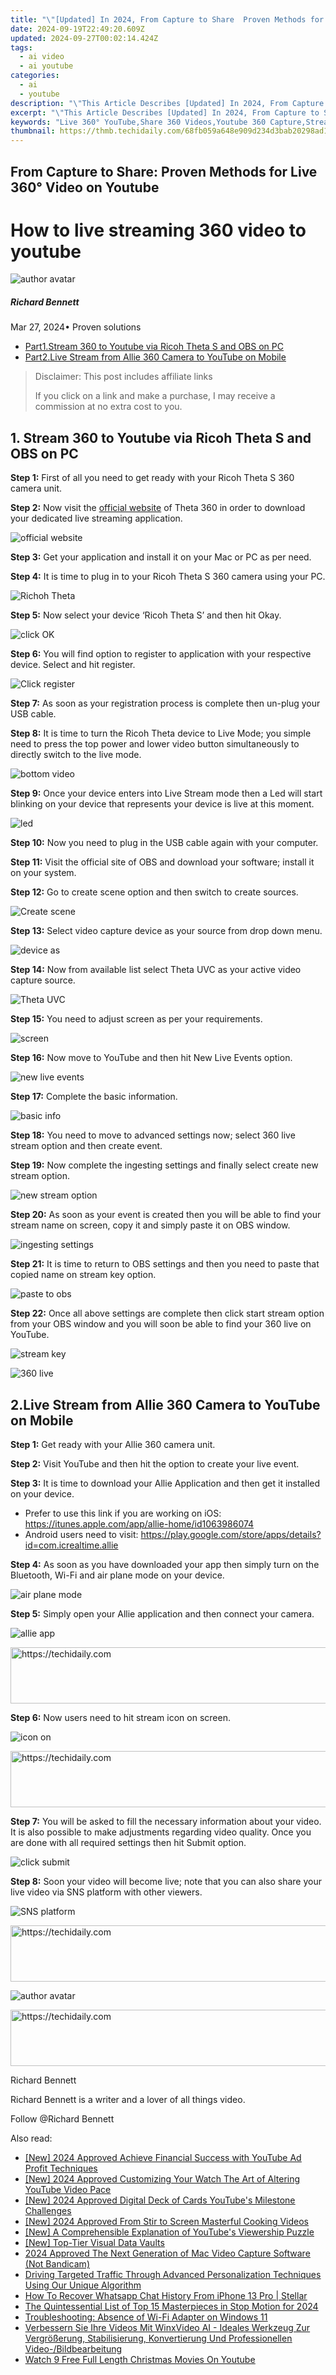 ```yaml
---
title: "\"[Updated] In 2024, From Capture to Share  Proven Methods for Live 360° Video on Youtube\""
date: 2024-09-19T22:49:20.609Z
updated: 2024-09-27T00:02:14.424Z
tags:
  - ai video
  - ai youtube
categories:
  - ai
  - youtube
description: "\"This Article Describes [Updated] In 2024, From Capture to Share: Proven Methods for Live 360° Video on Youtube\""
excerpt: "\"This Article Describes [Updated] In 2024, From Capture to Share: Proven Methods for Live 360° Video on Youtube\""
keywords: "Live 360° YouTube,Share 360 Videos,Youtube 360 Capture,Streaming 360 Platforms,Video Sharing Techniques,360° Broadcasting Tips,Engaging VR Content"
thumbnail: https://thmb.techidaily.com/68fb059a648e909d234d3bab20298ad1bdfcbd57c7ecdd3b24dbb573f2037e37.jpg
---
```


## From Capture to Share: Proven Methods for Live 360° Video on Youtube

# How to live streaming 360 video to youtube

![author avatar](https://images.wondershare.com/filmora/article-images/richard-bennett.jpg)

##### Richard Bennett

 Mar 27, 2024• Proven solutions

* [Part1.Stream 360 to Youtube via Ricoh Theta S and OBS on PC](#part1)
* [Part2.Live Stream from Allie 360 Camera to YouTube on Mobile](#part2)

>  Disclaimer: This post includes affiliate links
>
>  If you click on a link and make a purchase, I may receive a commission at no extra cost to you.
>

## 1\. Stream 360 to Youtube via Ricoh Theta S and OBS on PC

**Step 1:** First of all you need to get ready with your Ricoh Theta S 360 camera unit.

**Step 2:** Now visit the [official website](https://theta360.com/en/support/download/ ) of Theta 360 in order to download your dedicated live streaming application.

![ official website](https://images.wondershare.com/filmora/article-images/official-website.jpg)

**Step 3:** Get your application and install it on your Mac or PC as per need.

**Step 4:** It is time to plug in to your Ricoh Theta S 360 camera using your PC.

![ Richoh Theta](https://images.wondershare.com/filmora/article-images/richoh-theta.jpg)

**Step 5:** Now select your device ‘Ricoh Theta S’ and then hit Okay.

![ click OK](https://images.wondershare.com/filmora/article-images/click-ok.jpg)

**Step 6:**  You will find option to register to application with your respective device. Select and hit register.

![Click register ](https://images.wondershare.com/filmora/article-images/click-register.jpg)

**Step 7:** As soon as your registration process is complete then un-plug your USB cable.

**Step 8:** It is time to turn the Ricoh Theta device to Live Mode; you simple need to press the top power and lower video button simultaneously to directly switch to the live mode.

![ bottom video](https://images.wondershare.com/filmora/article-images/bottom-video.jpg)

**Step 9:** Once your device enters into Live Stream mode then a Led will start blinking on your device that represents your device is live at this moment.

![led ](https://images.wondershare.com/filmora/article-images/led.jpg)

**Step 10:** Now you need to plug in the USB cable again with your computer.

**Step 11:** Visit the official site of OBS and download your software; install it on your system.

**Step 12:** Go to create scene option and then switch to create sources.

![Create scene ](https://images.wondershare.com/filmora/article-images/create-scene.jpg)

**Step 13:** Select video capture device as your source from drop down menu.

![device as ](https://images.wondershare.com/filmora/article-images/device-as.jpg)

**Step 14:** Now from available list select Theta UVC as your active video capture source.

![Theta UVC ](https://images.wondershare.com/filmora/article-images/theta-uvc.jpg)

**Step 15:** You need to adjust screen as per your requirements.

![screen ](https://images.wondershare.com/filmora/article-images/screen.jpg)

**Step 16:** Now move to YouTube and then hit New Live Events option.

![new live events ](https://images.wondershare.com/filmora/article-images/new-live-events.jpg)

**Step 17:** Complete the basic information.

![basic info ](https://images.wondershare.com/filmora/article-images/basic-info.jpg)

**Step 18:** You need to move to advanced settings now; select 360 live stream option and then create event.

**Step 19:** Now complete the ingesting settings and finally select create new stream option.

![new stream option ](https://images.wondershare.com/filmora/article-images/new-stream-option.jpg)

**Step 20:** As soon as your event is created then you will be able to find your stream name on screen, copy it and simply paste it on OBS window.

![ingesting settings ](https://images.wondershare.com/filmora/article-images/ingesting-settings.jpg)

**Step 21:** It is time to return to OBS settings and then you need to paste that copied name on stream key option.

![paste to obs ](https://images.wondershare.com/filmora/article-images/paste-to-obs.jpg)

**Step 22:** Once all above settings are complete then click start stream option from your OBS window and you will soon be able to find your 360 live on YouTube.

![stream key ](https://images.wondershare.com/filmora/article-images/stream-key.jpg)

![360 live ](https://images.wondershare.com/filmora/article-images/360-live.jpg)

## 2.Live Stream from Allie 360 Camera to YouTube on Mobile

**Step 1:** Get ready with your Allie 360 camera unit.

**Step 2:** Visit YouTube and then hit the option to create your live event.

**Step 3:** It is time to download your Allie Application and then get it installed on your device.

* Prefer to use this link if you are working on iOS: <https://itunes.apple.com/app/allie-home/id1063986074>
* Android users need to visit: <https://play.google.com/store/apps/details?id=com.icrealtime.allie>

**Step 4:** As soon as you have downloaded your app then simply turn on the Bluetooth, Wi-Fi and air plane mode on your device.

![air plane mode ](https://images.wondershare.com/filmora/article-images/air-plane-mode.jpg)

**Step 5:** Simply open your Allie application and then connect your camera.

![allie app ](https://images.wondershare.com/filmora/article-images/allie-app.jpg)

<!-- affiliate ads begin -->
<a href="https://ephamedtechinc.pxf.io/c/5597632/2136627/26400" target="_top" id="2136627">
  <img src="//a.impactradius-go.com/display-ad/26400-2136627" border="0" alt="https://techidaily.com" width="728" height="90"/>
</a>
<img height="0" width="0" src="https://ephamedtechinc.pxf.io/i/5597632/2136627/26400" style="position:absolute;visibility:hidden;" border="0" />
<!-- affiliate ads end -->

**Step 6:** Now users need to hit stream icon on screen.

![  icon on ](https://images.wondershare.com/filmora/article-images/icon-on.jpg)

<!-- affiliate ads begin -->
<a href="https://aligracehair.sjv.io/c/5597632/1925570/19272" target="_top" id="1925570">
  <img src="//a.impactradius-go.com/display-ad/19272-1925570" border="0" alt="https://techidaily.com" width="728" height="90"/>
</a>
<img height="0" width="0" src="https://aligracehair.sjv.io/i/5597632/1925570/19272" style="position:absolute;visibility:hidden;" border="0" />
<!-- affiliate ads end -->

**Step 7:** You will be asked to fill the necessary information about your video. It is also possible to make adjustments regarding video quality. Once you are done with all required settings then hit Submit option.

![click submit ](https://images.wondershare.com/filmora/article-images/click-submit.jpg)

**Step 8:** Soon your video will become live; note that you can also share your live video via SNS platform with other viewers.

![SNS platform ](https://images.wondershare.com/filmora/article-images/sns-platform.jpg)

<!-- affiliate ads begin -->
<a href="https://bluettius.sjv.io/c/5597632/2139111/17108" target="_top" id="2139111">
  <img src="//a.impactradius-go.com/display-ad/17108-2139111" border="0" alt="https://techidaily.com" width="728" height="90"/>
</a>
<img height="0" width="0" src="https://bluettius.sjv.io/i/5597632/2139111/17108" style="position:absolute;visibility:hidden;" border="0" />
<!-- affiliate ads end -->

![author avatar](https://images.wondershare.com/filmora/article-images/richard-bennett.jpg)

<!-- affiliate ads begin -->
<a href="https://ephamedtechinc.pxf.io/c/5597632/2136613/26400" target="_top" id="2136613">
  <img src="//a.impactradius-go.com/display-ad/26400-2136613" border="0" alt="https://techidaily.com" width="728" height="90"/>
</a>
<img height="0" width="0" src="https://ephamedtechinc.pxf.io/i/5597632/2136613/26400" style="position:absolute;visibility:hidden;" border="0" />
<!-- affiliate ads end -->

Richard Bennett

Richard Bennett is a writer and a lover of all things video.

Follow @Richard Bennett

<ins class="adsbygoogle"
     style="display:block"
     data-ad-format="autorelaxed"
     data-ad-client="ca-pub-7571918770474297"
     data-ad-slot="1223367746"></ins>

<ins class="adsbygoogle"
     style="display:block"
     data-ad-client="ca-pub-7571918770474297"
     data-ad-slot="8358498916"
     data-ad-format="auto"
     data-full-width-responsive="true"></ins>

<span class="atpl-alsoreadstyle">Also read:</span>
<div><ul>
<li><a href="https://youtube-webster.techidaily.com/024-approved-achieve-financial-success-with-youtube-ad-profit-techniques/"><u>[New] 2024 Approved Achieve Financial Success with YouTube Ad Profit Techniques</u></a></li>
<li><a href="https://youtube-webster.techidaily.com/024-approved-customizing-your-watch-the-art-of-altering-youtube-video-pace/"><u>[New] 2024 Approved Customizing Your Watch The Art of Altering YouTube Video Pace</u></a></li>
<li><a href="https://youtube-webster.techidaily.com/024-approved-digital-deck-of-cards-youtubes-milestone-challenges/"><u>[New] 2024 Approved Digital Deck of Cards YouTube's Milestone Challenges</u></a></li>
<li><a href="https://youtube-webster.techidaily.com/024-approved-from-stir-to-screen-masterful-cooking-videos/"><u>[New] 2024 Approved From Stir to Screen Masterful Cooking Videos</u></a></li>
<li><a href="https://youtube-webster.techidaily.com/-comprehensible-explanation-of-youtubes-viewership-puzzle/"><u>[New] A Comprehensible Explanation of YouTube's Viewership Puzzle</u></a></li>
<li><a href="https://some-approaches.techidaily.com/new-top-tier-visual-data-vaults/"><u>[New] Top-Tier Visual Data Vaults</u></a></li>
<li><a href="https://video-screen-grab.techidaily.com/2024-approved-the-next-generation-of-mac-video-capture-software-not-bandicam/"><u>2024 Approved The Next Generation of Mac Video Capture Software (Not Bandicam)</u></a></li>
<li><a href="https://discover-advanced.techidaily.com/driving-targeted-traffic-through-advanced-personalization-techniques-using-our-unique-algorithm/"><u>Driving Targeted Traffic Through Advanced Personalization Techniques Using Our Unique Algorithm</u></a></li>
<li><a href="https://blog-min.techidaily.com/how-to-recover-whatsapp-chat-history-from-iphone-13-pro-stellar-by-stellar-data-recovery-ios-iphone-data-recovery/"><u>How To Recover Whatsapp Chat History From iPhone 13 Pro | Stellar</u></a></li>
<li><a href="https://some-skills.techidaily.com/the-quintessential-list-of-top-15-masterpieces-in-stop-motion-for-2024/"><u>The Quintessential List of Top 15 Masterpieces in Stop Motion for 2024</u></a></li>
<li><a href="https://network-issues.techidaily.com/troubleshooting-absence-of-wi-fi-adapter-on-windows-11/"><u>Troubleshooting: Absence of Wi-Fi Adapter on Windows 11</u></a></li>
<li><a href="https://discover-brilliant.techidaily.com/verbessern-sie-ihre-videos-mit-winxvideo-ai-ideales-werkzeug-zur-vergrosserung-stabilisierung-konvertierung-und-professionellen-video-bildbearbeitung/"><u>Verbessern Sie Ihre Videos Mit WinxVideo AI - Ideales Werkzeug Zur Vergrößerung, Stabilisierung, Konvertierung Und Professionellen Video-/Bildbearbeitung</u></a></li>
<li><a href="https://youtube-webster.techidaily.com/-9-free-full-length-christmas-movies-on-youtube/"><u>Watch 9 Free Full Length Christmas Movies On Youtube</u></a></li>
</ul></div>

